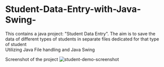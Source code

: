 # Student-Data-Entry-with-Java-Swing-
This contains a java project: "Student Data Entry". The aim is to save the data of different types of students in separate files dedicated for that type of  student   
Utilizing Java File handling and Java Swing

Screenshot of the project
![student-demo-screenshot](https://user-images.githubusercontent.com/53531220/102717812-bdeb9900-430a-11eb-9508-631d29d62f30.JPG)
